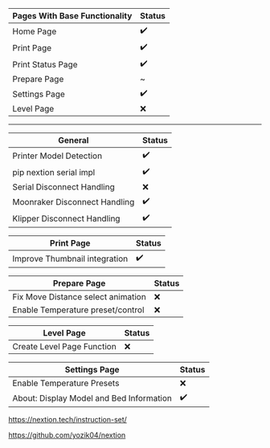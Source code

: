 | Pages With Base Functionality | Status |
|-------------------------------|--------|
| Home Page                     | ✔️      |
| Print Page                    | ✔️      |
| Print Status Page             | ✔️      |
| Prepare Page                  | ~      |
| Settings Page                 | ✔️      |
| Level Page                    | ❌     |

------------------------------------------


| General                  | Status |
|------------------------------|--------|
| Printer Model Detection      | ✔️      |
| pip nextion serial impl      | ✔️     |
| Serial Disconnect Handling   | ❌     |
| Moonraker Disconnect Handling| ✔️      |
| Klipper Disconnect Handling  | ✔️     |


| Print Page               | Status |
|------------------------------|--------|
| Improve Thumbnail integration| ✔️     |


| Prepare Page                      | Status |
|---------------------------------------|--------|
| Fix Move Distance select animation    | ❌     |
| Enable Temperature preset/control     | ❌     |


| Level Page              | Status |
|-----------------------------|--------|
| Create Level Page Function  | ❌     |


| Settings Page                      | Status |
|----------------------------------------|--------|
| Enable Temperature Presets             | ❌      |
| About: Display Model and Bed Information| ✔️      |


https://nextion.tech/instruction-set/

https://github.com/yozik04/nextion
